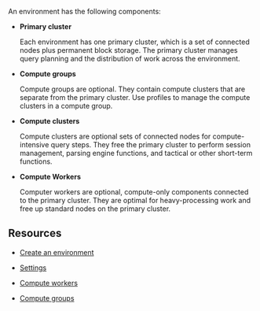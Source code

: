 An environment has the following components:

-   **Primary cluster**

    Each environment has one primary cluster, which is a set of connected nodes plus permanent block storage. The primary cluster manages query planning and the distribution of work across the environment.


-   **Compute groups**

    Compute groups are optional. They contain compute clusters that are separate from the primary cluster. Use profiles to manage the compute clusters in a compute group.


-   **Compute clusters**

    Compute clusters are optional sets of connected nodes for compute-intensive query steps. They free the primary cluster to perform session management, parsing engine functions, and tactical or other short-term functions.


-   **Compute Workers**

    Computer workers are optional, compute-only components connected to the primary cluster. They are optimal for heavy-processing work and free up standard nodes on the primary cluster.


## Resources


-   [Create an environment](gpb1689789991266.md)


-   [Settings](qxb1689789991112.md)


-   [Compute workers](zmv1689789992218.md)


-   [Compute groups](qbr1689789991048.md)


